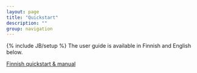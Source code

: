```yaml
---
layout: page
title: "Quickstart"
description: ""
group: navigation
---
```

{% include JB/setup %}
The user guide is available in Finnish and English below.

[Finnish quickstart & manual](finnishguide.html)